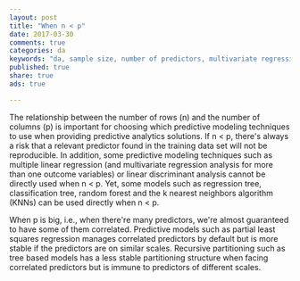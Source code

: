 ```yaml
---
layout: post
title: "When n < p"
date: 2017-03-30
comments: true
categories: da
keywords: "da, sample size, number of predictors, multivariate regression analysis, multiple linear regression, linear discriminant analysis, partial least squares regression, recursive partitioning, regression tree, classification tree, K-nearest neighbors, KNNs, k nearest neighbors algorithm, predictive modeling, predictive analysis, predictive analytics solutions"
published: true
share: true
ads: true

---
```


The relationship between the number of rows (n) and the number of columns (p) is important for choosing which predictive modeling techniques to use when providing predictive analytics solutions. If n < p, there's always a risk that a relevant predictor found in the training data set will not be reproducible. In addition, some predictive modeling techniques such as multiple linear regression (and multivariate regression analysis for more than one outcome variables) or linear discriminant analysis cannot be directly used when n < p. Yet, some models such as regression tree, classification tree, random forest and the k nearest neighbors algorithm (KNNs) can be used directly when n < p.

When p is big, i.e., when there're many predictors, we're almost guaranteed to have some of them correlated. Predictive models such as partial least squares regression manages correlated predictors by default but is more stable if the predictors are on similar scales. Recursive partitioning such as tree based models has a less stable partitioning structure when facing correlated predictors but is immune to predictors of different scales. 